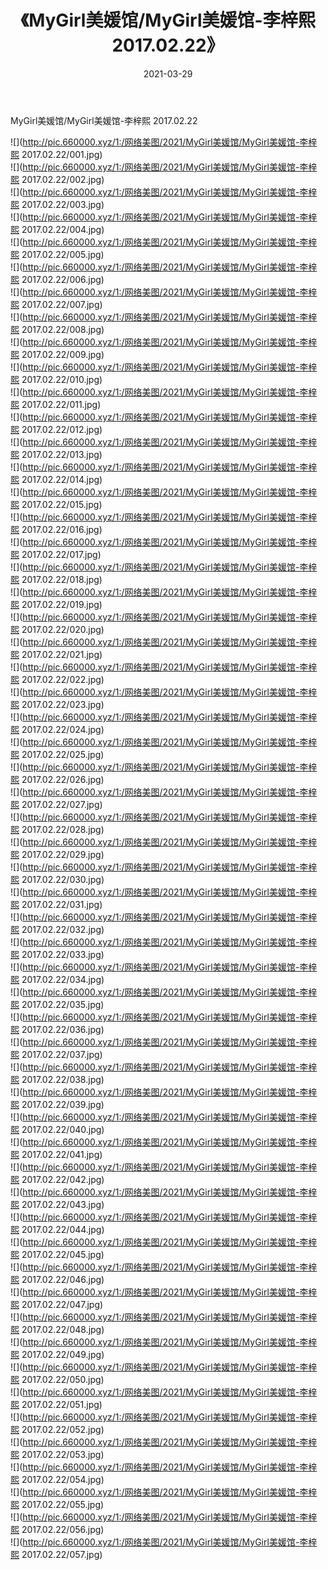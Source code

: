 ﻿---
layout: post
title:  《MyGirl美媛馆/MyGirl美媛馆-李梓熙 2017.02.22》
date:   2021-03-29
img: http://pic.660000.xyz/1:/网络美图/2021/MyGirl美媛馆/MyGirl美媛馆-李梓熙 2017.02.22/000.jpg
categories: [美女, 清纯, 唯美]
---

MyGirl美媛馆/MyGirl美媛馆-李梓熙 2017.02.22

 ![](http://pic.660000.xyz/1:/网络美图/2021/MyGirl美媛馆/MyGirl美媛馆-李梓熙 2017.02.22/001.jpg) <br>![](http://pic.660000.xyz/1:/网络美图/2021/MyGirl美媛馆/MyGirl美媛馆-李梓熙 2017.02.22/002.jpg) <br>![](http://pic.660000.xyz/1:/网络美图/2021/MyGirl美媛馆/MyGirl美媛馆-李梓熙 2017.02.22/003.jpg) <br>![](http://pic.660000.xyz/1:/网络美图/2021/MyGirl美媛馆/MyGirl美媛馆-李梓熙 2017.02.22/004.jpg) <br>![](http://pic.660000.xyz/1:/网络美图/2021/MyGirl美媛馆/MyGirl美媛馆-李梓熙 2017.02.22/005.jpg) <br>![](http://pic.660000.xyz/1:/网络美图/2021/MyGirl美媛馆/MyGirl美媛馆-李梓熙 2017.02.22/006.jpg) <br>![](http://pic.660000.xyz/1:/网络美图/2021/MyGirl美媛馆/MyGirl美媛馆-李梓熙 2017.02.22/007.jpg) <br>![](http://pic.660000.xyz/1:/网络美图/2021/MyGirl美媛馆/MyGirl美媛馆-李梓熙 2017.02.22/008.jpg) <br>![](http://pic.660000.xyz/1:/网络美图/2021/MyGirl美媛馆/MyGirl美媛馆-李梓熙 2017.02.22/009.jpg) <br>![](http://pic.660000.xyz/1:/网络美图/2021/MyGirl美媛馆/MyGirl美媛馆-李梓熙 2017.02.22/010.jpg) <br>![](http://pic.660000.xyz/1:/网络美图/2021/MyGirl美媛馆/MyGirl美媛馆-李梓熙 2017.02.22/011.jpg) <br>![](http://pic.660000.xyz/1:/网络美图/2021/MyGirl美媛馆/MyGirl美媛馆-李梓熙 2017.02.22/012.jpg) <br>![](http://pic.660000.xyz/1:/网络美图/2021/MyGirl美媛馆/MyGirl美媛馆-李梓熙 2017.02.22/013.jpg) <br>![](http://pic.660000.xyz/1:/网络美图/2021/MyGirl美媛馆/MyGirl美媛馆-李梓熙 2017.02.22/014.jpg) <br>![](http://pic.660000.xyz/1:/网络美图/2021/MyGirl美媛馆/MyGirl美媛馆-李梓熙 2017.02.22/015.jpg) <br>![](http://pic.660000.xyz/1:/网络美图/2021/MyGirl美媛馆/MyGirl美媛馆-李梓熙 2017.02.22/016.jpg) <br>![](http://pic.660000.xyz/1:/网络美图/2021/MyGirl美媛馆/MyGirl美媛馆-李梓熙 2017.02.22/017.jpg) <br>![](http://pic.660000.xyz/1:/网络美图/2021/MyGirl美媛馆/MyGirl美媛馆-李梓熙 2017.02.22/018.jpg) <br>![](http://pic.660000.xyz/1:/网络美图/2021/MyGirl美媛馆/MyGirl美媛馆-李梓熙 2017.02.22/019.jpg) <br>![](http://pic.660000.xyz/1:/网络美图/2021/MyGirl美媛馆/MyGirl美媛馆-李梓熙 2017.02.22/020.jpg) <br>![](http://pic.660000.xyz/1:/网络美图/2021/MyGirl美媛馆/MyGirl美媛馆-李梓熙 2017.02.22/021.jpg) <br>![](http://pic.660000.xyz/1:/网络美图/2021/MyGirl美媛馆/MyGirl美媛馆-李梓熙 2017.02.22/022.jpg) <br>![](http://pic.660000.xyz/1:/网络美图/2021/MyGirl美媛馆/MyGirl美媛馆-李梓熙 2017.02.22/023.jpg) <br>![](http://pic.660000.xyz/1:/网络美图/2021/MyGirl美媛馆/MyGirl美媛馆-李梓熙 2017.02.22/024.jpg) <br>![](http://pic.660000.xyz/1:/网络美图/2021/MyGirl美媛馆/MyGirl美媛馆-李梓熙 2017.02.22/025.jpg) <br>![](http://pic.660000.xyz/1:/网络美图/2021/MyGirl美媛馆/MyGirl美媛馆-李梓熙 2017.02.22/026.jpg) <br>![](http://pic.660000.xyz/1:/网络美图/2021/MyGirl美媛馆/MyGirl美媛馆-李梓熙 2017.02.22/027.jpg) <br>![](http://pic.660000.xyz/1:/网络美图/2021/MyGirl美媛馆/MyGirl美媛馆-李梓熙 2017.02.22/028.jpg) <br>![](http://pic.660000.xyz/1:/网络美图/2021/MyGirl美媛馆/MyGirl美媛馆-李梓熙 2017.02.22/029.jpg) <br>![](http://pic.660000.xyz/1:/网络美图/2021/MyGirl美媛馆/MyGirl美媛馆-李梓熙 2017.02.22/030.jpg) <br>![](http://pic.660000.xyz/1:/网络美图/2021/MyGirl美媛馆/MyGirl美媛馆-李梓熙 2017.02.22/031.jpg) <br>![](http://pic.660000.xyz/1:/网络美图/2021/MyGirl美媛馆/MyGirl美媛馆-李梓熙 2017.02.22/032.jpg) <br>![](http://pic.660000.xyz/1:/网络美图/2021/MyGirl美媛馆/MyGirl美媛馆-李梓熙 2017.02.22/033.jpg) <br>![](http://pic.660000.xyz/1:/网络美图/2021/MyGirl美媛馆/MyGirl美媛馆-李梓熙 2017.02.22/034.jpg) <br>![](http://pic.660000.xyz/1:/网络美图/2021/MyGirl美媛馆/MyGirl美媛馆-李梓熙 2017.02.22/035.jpg) <br>![](http://pic.660000.xyz/1:/网络美图/2021/MyGirl美媛馆/MyGirl美媛馆-李梓熙 2017.02.22/036.jpg) <br>![](http://pic.660000.xyz/1:/网络美图/2021/MyGirl美媛馆/MyGirl美媛馆-李梓熙 2017.02.22/037.jpg) <br>![](http://pic.660000.xyz/1:/网络美图/2021/MyGirl美媛馆/MyGirl美媛馆-李梓熙 2017.02.22/038.jpg) <br>![](http://pic.660000.xyz/1:/网络美图/2021/MyGirl美媛馆/MyGirl美媛馆-李梓熙 2017.02.22/039.jpg) <br>![](http://pic.660000.xyz/1:/网络美图/2021/MyGirl美媛馆/MyGirl美媛馆-李梓熙 2017.02.22/040.jpg) <br>![](http://pic.660000.xyz/1:/网络美图/2021/MyGirl美媛馆/MyGirl美媛馆-李梓熙 2017.02.22/041.jpg) <br>![](http://pic.660000.xyz/1:/网络美图/2021/MyGirl美媛馆/MyGirl美媛馆-李梓熙 2017.02.22/042.jpg) <br>![](http://pic.660000.xyz/1:/网络美图/2021/MyGirl美媛馆/MyGirl美媛馆-李梓熙 2017.02.22/043.jpg) <br>![](http://pic.660000.xyz/1:/网络美图/2021/MyGirl美媛馆/MyGirl美媛馆-李梓熙 2017.02.22/044.jpg) <br>![](http://pic.660000.xyz/1:/网络美图/2021/MyGirl美媛馆/MyGirl美媛馆-李梓熙 2017.02.22/045.jpg) <br>![](http://pic.660000.xyz/1:/网络美图/2021/MyGirl美媛馆/MyGirl美媛馆-李梓熙 2017.02.22/046.jpg) <br>![](http://pic.660000.xyz/1:/网络美图/2021/MyGirl美媛馆/MyGirl美媛馆-李梓熙 2017.02.22/047.jpg) <br>![](http://pic.660000.xyz/1:/网络美图/2021/MyGirl美媛馆/MyGirl美媛馆-李梓熙 2017.02.22/048.jpg) <br>![](http://pic.660000.xyz/1:/网络美图/2021/MyGirl美媛馆/MyGirl美媛馆-李梓熙 2017.02.22/049.jpg) <br>![](http://pic.660000.xyz/1:/网络美图/2021/MyGirl美媛馆/MyGirl美媛馆-李梓熙 2017.02.22/050.jpg) <br>![](http://pic.660000.xyz/1:/网络美图/2021/MyGirl美媛馆/MyGirl美媛馆-李梓熙 2017.02.22/051.jpg) <br>![](http://pic.660000.xyz/1:/网络美图/2021/MyGirl美媛馆/MyGirl美媛馆-李梓熙 2017.02.22/052.jpg) <br>![](http://pic.660000.xyz/1:/网络美图/2021/MyGirl美媛馆/MyGirl美媛馆-李梓熙 2017.02.22/053.jpg) <br>![](http://pic.660000.xyz/1:/网络美图/2021/MyGirl美媛馆/MyGirl美媛馆-李梓熙 2017.02.22/054.jpg) <br>![](http://pic.660000.xyz/1:/网络美图/2021/MyGirl美媛馆/MyGirl美媛馆-李梓熙 2017.02.22/055.jpg) <br>![](http://pic.660000.xyz/1:/网络美图/2021/MyGirl美媛馆/MyGirl美媛馆-李梓熙 2017.02.22/056.jpg) <br>![](http://pic.660000.xyz/1:/网络美图/2021/MyGirl美媛馆/MyGirl美媛馆-李梓熙 2017.02.22/057.jpg) <br>